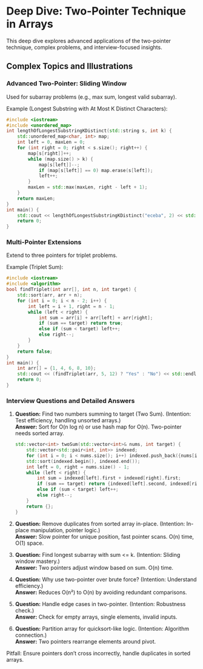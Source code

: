# Deep Dive: Two-Pointer Technique in Arrays

This deep dive explores advanced applications of the two-pointer technique, complex problems, and interview-focused insights.

## Complex Topics and Illustrations

### Advanced Two-Pointer: Sliding Window
Used for subarray problems (e.g., max sum, longest valid subarray).

Example (Longest Substring with At Most K Distinct Characters):
```cpp
#include <iostream>
#include <unordered_map>
int lengthOfLongestSubstringKDistinct(std::string s, int k) {
    std::unordered_map<char, int> map;
    int left = 0, maxLen = 0;
    for (int right = 0; right < s.size(); right++) {
        map[s[right]]++;
        while (map.size() > k) {
            map[s[left]]--;
            if (map[s[left]] == 0) map.erase(s[left]);
            left++;
        }
        maxLen = std::max(maxLen, right - left + 1);
    }
    return maxLen;
}
int main() {
    std::cout << lengthOfLongestSubstringKDistinct("eceba", 2) << std::endl; // Output: 3
    return 0;
}
```

### Multi-Pointer Extensions
Extend to three pointers for triplet problems.

Example (Triplet Sum):
```cpp
#include <iostream>
#include <algorithm>
bool findTriplet(int arr[], int n, int target) {
    std::sort(arr, arr + n);
    for (int i = 0; i < n - 2; i++) {
        int left = i + 1, right = n - 1;
        while (left < right) {
            int sum = arr[i] + arr[left] + arr[right];
            if (sum == target) return true;
            else if (sum < target) left++;
            else right--;
        }
    }
    return false;
}
int main() {
    int arr[] = {1, 4, 6, 8, 10};
    std::cout << (findTriplet(arr, 5, 12) ? "Yes" : "No") << std::endl; // Output: Yes
    return 0;
}
```

### Interview Questions and Detailed Answers

1. **Question:** Find two numbers summing to target (Two Sum). (Intention: Test efficiency, handling unsorted arrays.)  
   **Answer:** Sort for O(n log n) or use hash map for O(n). Two-pointer needs sorted array.
   ```cpp
   std::vector<int> twoSum(std::vector<int>& nums, int target) {
       std::vector<std::pair<int, int>> indexed;
       for (int i = 0; i < nums.size(); i++) indexed.push_back({nums[i], i});
       std::sort(indexed.begin(), indexed.end());
       int left = 0, right = nums.size() - 1;
       while (left < right) {
           int sum = indexed[left].first + indexed[right].first;
           if (sum == target) return {indexed[left].second, indexed[right].second};
           else if (sum < target) left++;
           else right--;
       }
       return {};
   }
   ```

2. **Question:** Remove duplicates from sorted array in-place. (Intention: In-place manipulation, pointer logic.)  
   **Answer:** Slow pointer for unique position, fast pointer scans. O(n) time, O(1) space.

3. **Question:** Find longest subarray with sum <= k. (Intention: Sliding window mastery.)  
   **Answer:** Two pointers adjust window based on sum. O(n) time.

4. **Question:** Why use two-pointer over brute force? (Intention: Understand efficiency.)  
   **Answer:** Reduces O(n²) to O(n) by avoiding redundant comparisons.

5. **Question:** Handle edge cases in two-pointer. (Intention: Robustness check.)  
   **Answer:** Check for empty arrays, single elements, invalid inputs.

6. **Question:** Partition array for quicksort-like logic. (Intention: Algorithm connection.)  
   **Answer:** Two pointers rearrange elements around pivot.

Pitfall: Ensure pointers don’t cross incorrectly, handle duplicates in sorted arrays.